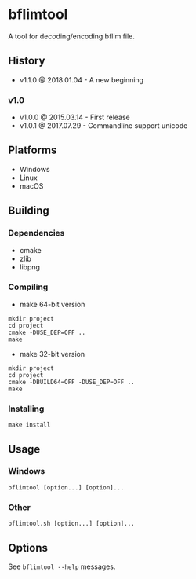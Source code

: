 # bflimtool

A tool for decoding/encoding bflim file.

## History

- v1.1.0 @ 2018.01.04 - A new beginning

### v1.0

- v1.0.0 @ 2015.03.14 - First release
- v1.0.1 @ 2017.07.29 - Commandline support unicode

## Platforms

- Windows
- Linux
- macOS

## Building

### Dependencies

- cmake
- zlib
- libpng

### Compiling

- make 64-bit version
~~~
mkdir project
cd project
cmake -DUSE_DEP=OFF ..
make
~~~

- make 32-bit version
~~~
mkdir project
cd project
cmake -DBUILD64=OFF -DUSE_DEP=OFF ..
make
~~~

### Installing

~~~
make install
~~~

## Usage

### Windows

~~~
bflimtool [option...] [option]...
~~~

### Other

~~~
bflimtool.sh [option...] [option]...
~~~

## Options

See `bflimtool --help` messages.
